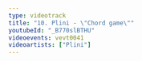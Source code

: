 ```yaml
---
type: videotrack
title: "10. Plini - \"Chord game\""
youtubeId: "_B770slBTHU"
videoevents: vevt0041
videoartists: ["Plini"]
---
```

